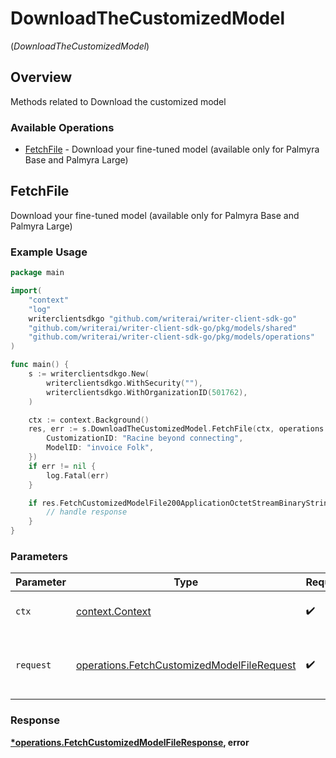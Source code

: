 # DownloadTheCustomizedModel
(*DownloadTheCustomizedModel*)

## Overview

Methods related to Download the customized model

### Available Operations

* [FetchFile](#fetchfile) - Download your fine-tuned model (available only for Palmyra Base and Palmyra Large)

## FetchFile

Download your fine-tuned model (available only for Palmyra Base and Palmyra Large)

### Example Usage

```go
package main

import(
	"context"
	"log"
	writerclientsdkgo "github.com/writerai/writer-client-sdk-go"
	"github.com/writerai/writer-client-sdk-go/pkg/models/shared"
	"github.com/writerai/writer-client-sdk-go/pkg/models/operations"
)

func main() {
    s := writerclientsdkgo.New(
        writerclientsdkgo.WithSecurity(""),
        writerclientsdkgo.WithOrganizationID(501762),
    )

    ctx := context.Background()
    res, err := s.DownloadTheCustomizedModel.FetchFile(ctx, operations.FetchCustomizedModelFileRequest{
        CustomizationID: "Racine beyond connecting",
        ModelID: "invoice Folk",
    })
    if err != nil {
        log.Fatal(err)
    }

    if res.FetchCustomizedModelFile200ApplicationOctetStreamBinaryString != nil {
        // handle response
    }
}
```

### Parameters

| Parameter                                                                                                | Type                                                                                                     | Required                                                                                                 | Description                                                                                              |
| -------------------------------------------------------------------------------------------------------- | -------------------------------------------------------------------------------------------------------- | -------------------------------------------------------------------------------------------------------- | -------------------------------------------------------------------------------------------------------- |
| `ctx`                                                                                                    | [context.Context](https://pkg.go.dev/context#Context)                                                    | :heavy_check_mark:                                                                                       | The context to use for the request.                                                                      |
| `request`                                                                                                | [operations.FetchCustomizedModelFileRequest](../../models/operations/fetchcustomizedmodelfilerequest.md) | :heavy_check_mark:                                                                                       | The request object to use for the request.                                                               |


### Response

**[*operations.FetchCustomizedModelFileResponse](../../models/operations/fetchcustomizedmodelfileresponse.md), error**

